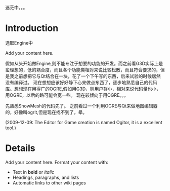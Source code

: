 迷茫中。。。
# Introduction #

选取Engine中

Add your content here.

假如从头开始做Engine,则不能专注于想要的功能的开发。而之前看G3D实际上是蛮理想的，低的耦合度，而且各个功能类相对来说比较松散，而且符合要求的，但是我之前想把它与Qt结合在一块，花了一个下午写的东西，后来试验的时候居然没有编译过。
现在想想应该好好静下心来做点东西了，逐步地熟悉自己的代码库。想想现在用得广的OGRE,假如用G3D，则用户群小，相对来说代码量也小，用OGRE，以后的路可能会宽一些。
现在较倾向于用OGRE。。。

先熟悉ShowMesh的代码先了。
之前看过一个利用OGRE与Qt来做地图编辑器的，好像叫ogrit,但是现在找不到了，晕。

(2009-12-09: The Editor for Game creation is named Ogitor, it is a excellent tool.)

# Details #

Add your content here.  Format your content with:
  * Text in **bold** or _italic_
  * Headings, paragraphs, and lists
  * Automatic links to other wiki pages